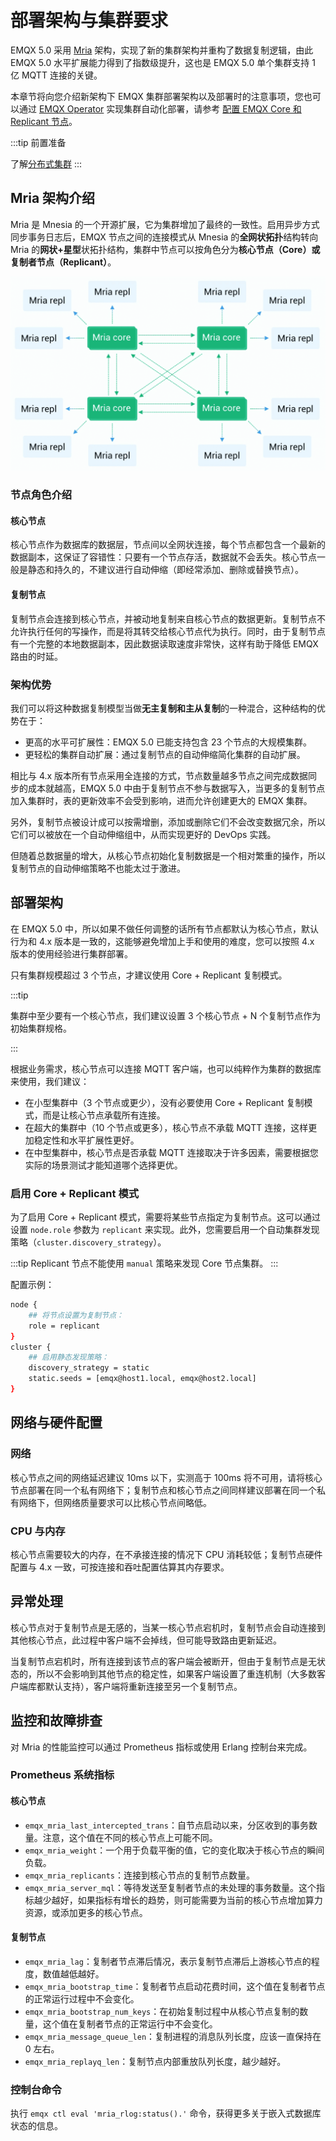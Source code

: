 # 部署架构与集群要求

EMQX 5.0 采用 [Mria](https://github.com/emqx/mria) 架构，实现了新的集群架构并重构了数据复制逻辑，由此 EMQX 5.0 水平扩展能力得到了指数级提升，这也是 EMQX 5.0 单个集群支持 1 亿 MQTT 连接的关键。

本章节将向您介绍新架构下 EMQX 集群部署架构以及部署时的注意事项，您也可以通过 [EMQX Operator](https://www.emqx.com/zh/emqx-kubernetes-operator) 实现集群自动化部署，请参考 [配置 EMQX Core 和 Replicant 节点](https://docs.emqx.com/zh/emqx-operator/latest/tasks/configure-emqx-core-replicant.html)。

:::tip 前置准备

了解[分布式集群](./introduction.md)
:::

## Mria 架构介绍

Mria 是 Mnesia 的一个开源扩展，它为集群增加了最终的一致性。启用异步方式同步事务日志后，EMQX 节点之间的连接模式从 Mnesia 的**全网状拓扑**结构转向 Mria 的**网状+星型**状拓扑结构，集群中节点可以按角色分为**核心节点（Core）**或**复制者节点（Replicant）**。

![EMQX Mria 架构](./assets/emqx-mria.png)

### 节点角色介绍

#### 核心节点

核心节点作为数据库的数据层，节点间以全网状连接，每个节点都包含一个最新的数据副本，这保证了容错性：只要有一个节点存活，数据就不会丢失。核心节点一般是静态和持久的，不建议进行自动伸缩（即经常添加、删除或替换节点）。

#### 复制节点

复制节点会连接到核心节点，并被动地复制来自核心节点的数据更新。复制节点不允许执行任何的写操作，而是将其转交给核心节点代为执行。同时，由于复制节点有一个完整的本地数据副本，因此数据读取速度非常快，这样有助于降低 EMQX 路由的时延。

### 架构优势

我们可以将这种数据复制模型当做**无主复制和主从复制**的一种混合，这种结构的优势在于：

- 更高的水平可扩展性：EMQX 5.0 已能支持包含 23 个节点的大规模集群。
- 更轻松的集群自动扩展：通过复制节点的自动伸缩简化集群的自动扩展。

相比与 4.x 版本所有节点采用全连接的方式，节点数量越多节点之间完成数据同步的成本就越高，EMQX 5.0 中由于复制节点不参与数据写入，当更多的复制节点加入集群时，表的更新效率不会受到影响，进而允许创建更大的 EMQX 集群。

另外，复制节点被设计成可以按需增删，添加或删除它们不会改变数据冗余，所以它们可以被放在一个自动伸缩组中，从而实现更好的 DevOps 实践。

但随着总数据量的增大，从核心节点初始化复制数据是一个相对繁重的操作，所以复制节点的自动伸缩策略不也能太过于激进。

## 部署架构

在 EMQX 5.0 中，所以如果不做任何调整的话所有节点都默认为核心节点，默认行为和 4.x 版本是一致的，这能够避免增加上手和使用的难度，您可以按照 4.x 版本的使用经验进行集群部署。

只有集群规模超过 3 个节点，才建议使用 Core + Replicant 复制模式。

:::tip

集群中至少要有一个核心节点，我们建议设置 3 个核心节点 + N 个复制节点作为初始集群规格。

:::

根据业务需求，核心节点可以连接 MQTT 客户端，也可以纯粹作为集群的数据库来使用，我们建议：

- 在小型集群中（3 个节点或更少），没有必要使用 Core + Replicant 复制模式，而是让核心节点承载所有连接。
- 在超大的集群中（10 个节点或更多），核心节点不承载 MQTT 连接，这样更加稳定性和水平扩展性更好。
- 在中型集群中，核心节点是否承载 MQTT 连接取决于许多因素，需要根据您实际的场景测试才能知道哪个选择更优。

### 启用 Core + Replicant 模式

为了启用 Core + Replicant 模式，需要将某些节点指定为复制节点。这可以通过设置 `node.role` 参数为 `replicant` 来实现。此外，您需要启用一个自动集群发现策略（`cluster.discovery_strategy`）。

:::tip
Replicant 节点不能使用 `manual` 策略来发现 Core 节点集群。
:::

配置示例：

```bash
node {
    ## 将节点设置为复制节点：
    role = replicant
}
cluster {
    ## 启用静态发现策略：
    discovery_strategy = static
    static.seeds = [emqx@host1.local, emqx@host2.local]
}
```

## 网络与硬件配置

### 网络

核心节点之间的网络延迟建议 10ms 以下，实测高于 100ms 将不可用，请将核心节点部署在同一个私有网络下；复制节点和核心节点之间同样建议部署在同一个私有网络下，但网络质量要求可以比核心节点间略低。

### CPU 与内存

核心节点需要较大的内存，在不承接连接的情况下 CPU 消耗较低；复制节点硬件配置与 4.x 一致，可按连接和吞吐配置估算其内存要求。

## 异常处理

核心节点对于复制节点是无感的，当某一核心节点宕机时，复制节点会自动连接到其他核心节点，此过程中客户端不会掉线，但可能导致路由更新延迟。

当复制节点宕机时，所有连接到该节点的客户端会被断开，但由于复制节点是无状态的，所以不会影响到其他节点的稳定性，如果客户端设置了重连机制（大多数客户端库都默认支持），客户端将重新连接至另一个复制节点。

## 监控和故障排查

<!-- TODO 后续补充数值类型 Gauge or Counter -->

对 Mria 的性能监控可以通过 Prometheus 指标或使用 Erlang 控制台来完成。

### Prometheus 系统指标

#### 核心节点

- `emqx_mria_last_intercepted_trans`：自节点启动以来，分区收到的事务数量。注意，这个值在不同的核心节点上可能不同。
- `emqx_mria_weight`：一个用于负载平衡的值，它的变化取决于核心节点的瞬间负载。
- `emqx_mria_replicants`：连接到核心节点的复制节点数量。
- `emqx_mria_server_mql`：等待发送至复制者节点的未处理的事务数量。这个指标越少越好，如果指标有增长的趋势，则可能需要为当前的核心节点增加算力资源，或添加更多的核心节点。

#### 复制节点

- `emqx_mria_lag`：复制者节点滞后情况，表示复制节点滞后上游核心节点的程度，数值越低越好。
- `emqx_mria_bootstrap_time`：复制者节点启动花费时间，这个值在复制者节点的正常运行过程中不会变化。
- `emqx_mria_bootstrap_num_keys`：在初始复制过程中从核心节点复制的数量，这个值在复制者节点的正常运行中不会变化。
- `emqx_mria_message_queue_len`：复制进程的消息队列长度，应该一直保持在 0 左右。
- `emqx_mria_replayq_len`：复制节点内部重放队列长度，越少越好。

### 控制台命令

执行 `emqx ctl eval 'mria_rlog:status().'` 命令，获得更多关于嵌入式数据库状态的信息。
